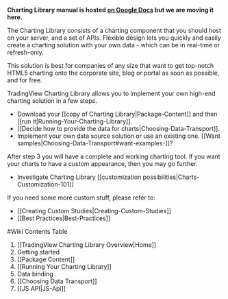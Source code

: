 **Charting Library manual is hosted [on Google Docs](https://docs.google.com/document/d/1rAigRhQUSLgLCzUAiVBJGAB7uchb-PzFVe0Bl8WTtF0/edit) but we are moving it here.**

The Charting Library consists of a charting component that you should host on your server, and a set of APIs. Flexible design lets you quickly and easily create a charting solution with your own data - which can be in real-time or refresh-only. 

This solution is best for companies of any size that want to get top-notch HTML5 charting onto the corporate site, blog or portal as soon as possible, and for free. 

TradingView Charting Library allows you to implement your own high-end charting solution in a few steps.

* Download your [[copy of Charting Library|Package-Content]] and then [[run it|Running-Your-Charting-Library]].
* [[Decide how to provide the data for charts|Choosing-Data-Transport]].
* Implement your own data source solution or use an existing one. [[Want samples|Choosing-Data-Transport#want-examples-]]?

After step 3 you will have a complete and working charting tool. If you want your charts to have a custom appearance, then you may go further.

* Investigate Charting Library [[customization possibilities|Charts-Customization-101]]

If you need some more custom stuff, please refer to: 

* [[Creating Custom Studies|Creating-Custom-Studies]]
* [[Best Practices|Best-Practices]]

#Wiki Contents Table

1. [[TradingView Charting Library Overview|Home]]
2. Getting started
  1. [[Package Content]]
  2. [[Running Your Charting Library]]
3. Data binding
  1. [[Choosing Data Transport]]
  2. [[JS API|JS-Api]]